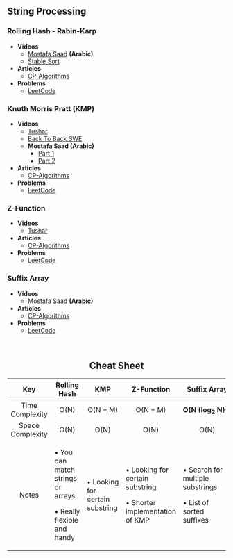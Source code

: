 ## String Processing
### Rolling Hash - Rabin-Karp
+ **Videos**
  + [Mostafa Saad](https://www.youtube.com/watch?v=Z26JzYn7G6U&t=634s) **(Arabic)**
  + [Stable Sort](https://www.youtube.com/watch?v=BfUejqd07yo)
+ **Articles**
  + [CP-Algorithms](https://cp-algorithms.com/string/string-hashing.html)
+ **Problems**
  + [LeetCode](https://leetcode.com/list/9641byhd)

### Knuth Morris Pratt (KMP)
+ **Videos**
  + [Tushar](https://www.youtube.com/watch?v=GTJr8OvyEVQ)
  + [Back To Back SWE](https://www.youtube.com/watch?v=BXCEFAzhxGY&t=917s)
  + **Mostafa Saad (Arabic)**
    + [Part 1](https://www.youtube.com/watch?v=vjxLlFTKhrU)
    + [Part 2](https://www.youtube.com/watch?v=VBaPXRcHIk8)
+ **Articles**
  + [CP-Algorithms](https://cp-algorithms.com/string/prefix-function.html)
+ **Problems**
  + [LeetCode](https://leetcode.com/list/9641jzfh)

### Z-Function
+ **Videos**
  + [Tushar](https://www.youtube.com/watch?v=CpZh4eF8QBw&t=21s)
+ **Articles**
  + [CP-Algorithms](https://cp-algorithms.com/string/z-function.html)
+ **Problems**
  + [LeetCode](https://leetcode.com/list/9641jzfh)
 
### Suffix Array
+ **Videos**
  + [Mostafa Saad](https://www.youtube.com/watch?v=maBr777ZRhw&t=1309s) **(Arabic)**
+ **Articles**
  + [CP-Algorithms](https://cp-algorithms.com/string/suffix-array.html)
+ **Problems**
  + [LeetCode](https://leetcode.com/list/964yxi11)
<br>
<h2 align = "center"> Cheat Sheet </h2>
<!-- Cheat Sheet -->
<div align = "center">
  <table>
    <thead>
      <tr>
        <th align= "center">Key</th>
        <th align= "center">Rolling Hash</th>
        <th align= "center">KMP</th>
        <th align= "center">Z-Function</th>
        <th align= "center">Suffix Array</th>
      </tr>
    </thead>
    <tbody>
    <!-- Time Complexity --> 
      <tr>
        <td align = "center">Time Complexity</td>    
        <td align = "center">O(N)</td>
        <td align = "center">O(N + M)</td>
        <td align = "center">O(N + M)</td>
        <td align = "center"><strong>O(N&nbsp;(log<sub>2</sub>&nbsp;N)<sup>2</sup>)</strong></td>
      </tr>
      <!-- Space Complexity--> 
      <tr>
        <td align = "center">Space Complexity</td>
        <td align = "center">O(N)</td>
        <td align = "center">O(N)</td>
        <td align = "center">O(N)</td>
        <td align = "center">O(N)</td>
      </tr>
      <!-- Notes -->
      <tr>
        <td align = "center">Notes</td>
        <td align = "left">
          <p> •&nbsp;You can match strings or arrays</p>
          <p> •&nbsp;Really flexible and handy</p>
        </td>
        <td align = "left">
          <p> •&nbsp;Looking for certain substring</p>
         </td>
        <td align = "leftr">
          <p> •&nbsp;Looking for certain substring</p>
          <p> •&nbsp;Shorter implementation of KMP</p>
        </td>
        <td align = "left">
          <p> •&nbsp;Search for multiple substrings</p>
          <p> •&nbsp;List of sorted suffixes</p>
        </td>
      </tr>
    </tbody>
  </table>
</div>
